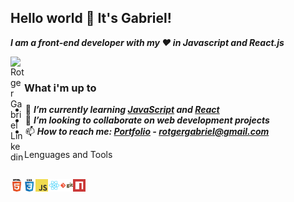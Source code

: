 ## Hello world 👋  It's Gabriel!

***I am a front-end developer with my ♥ in Javascript and React.js***
<br />

<a href="https://www.linkedin.com/in/gabriel-augusto-rotger/"><img align="left" alt="Rotger Gabriel Linkedin" width="22px" src="https://icongr.am/fontawesome/linkedin.svg?size=128&color=70c8ff" />
</a>
<br />
### What i'm up to

- 🌱 ***I’m currently learning [JavaScript](https://developer.mozilla.org/en-US/docs/Web/JavaScript "JavaScript") and [React](https://developer.mozilla.org/en-US/docs/Learn/Tools_and_testing/Client-side_JavaScript_frameworks/React_getting_started "React")***
- 👯 ***I’m looking to collaborate on web development projects***
- 📫 ***How to reach me: [Portfolio](https://rotgergabriel.netlify.app/ "Portfolio") - rotgergabriel@gmail.com*** 

Lenguages and Tools

<br />
<code><img height="20" src="https://raw.githubusercontent.com/github/explore/80688e429a7d4ef2fca1e82350fe8e3517d3494d/topics/html/html.png"></code><code><img height="20" src="https://raw.githubusercontent.com/github/explore/80688e429a7d4ef2fca1e82350fe8e3517d3494d/topics/css/css.png"></code><code><img height="20" src="https://raw.githubusercontent.com/github/explore/80688e429a7d4ef2fca1e82350fe8e3517d3494d/topics/javascript/javascript.png"></code><code><img height="20" src="https://raw.githubusercontent.com/github/explore/80688e429a7d4ef2fca1e82350fe8e3517d3494d/topics/react/react.png"></code><code><img height="20" src="https://raw.githubusercontent.com/github/explore/80688e429a7d4ef2fca1e82350fe8e3517d3494d/topics/git/git.png"></code><code><img height="20" src="https://raw.githubusercontent.com/github/explore/80688e429a7d4ef2fca1e82350fe8e3517d3494d/topics/npm/npm.png">
